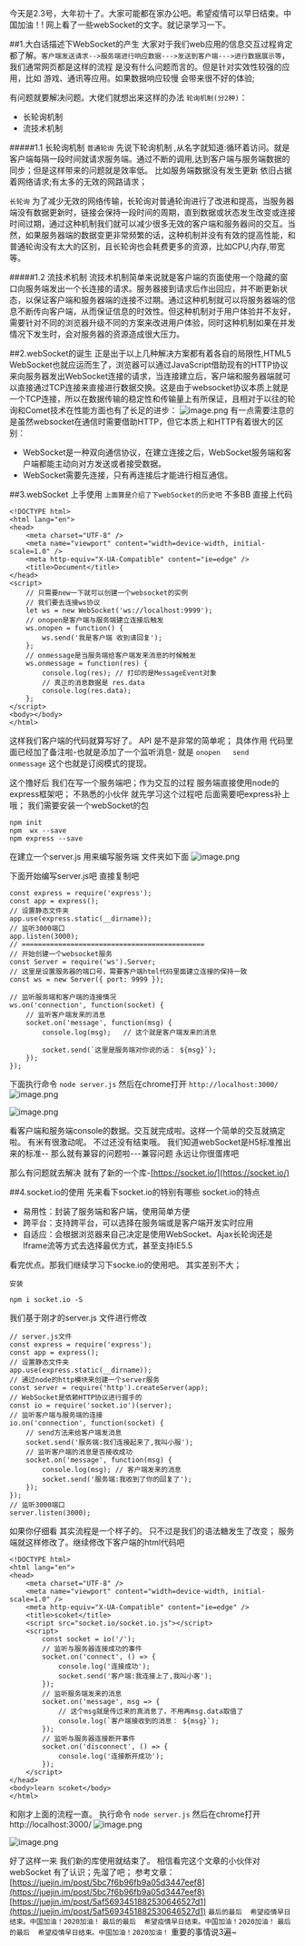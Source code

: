 今天是2.3号，大年初十了。大家可能都在家办公吧。希望疫情可以早日结束。中国加油！!
网上看了一些webSocket的文字。就记录学习一下。
 
##1.大白话描述下WebSocket的产生
大家对于我们web应用的信息交互过程肯定都了解。`客户端发送请求-->服务端进行响应数据--->发送到客户端--->进行数据展示等`，我们通常网页都是这样的流程 是没有什么问题而言的。但是针对实效性较强的应用，比如 游戏、通讯等应用。如果数据响应较慢 会带来很不好的体验;

有问题就要解决问题。大佬们就想出来这样的办法 `轮询机制(分2种)`：
- 长轮询机制
- 流技术机制

#####1.1 长轮询机制
`普通轮询`
先说下轮询机制 ,从名字就知道:循环着访问。就是客户端每隔一段时间就请求服务端。通过不断的调用,达到客户端与服务端数据的同步；但是这样带来的问题就是效率低。 比如服务端数据没有发生更新 依旧占据着网络请求;有太多的无效的网路请求；

`长轮询`
为了减少无效的网络传输，长轮询对普通轮询进行了改进和提高，当服务器端没有数据更新时，链接会保持一段时间的周期，直到数据或状态发生改变或连接时间过期，通过这种机制我们就可以减少很多无效的客户端和服务器间的交互。当然，如果服务器端的数据变更非常频繁的话，这种机制并没有有效的提高性能，和普通轮询没有太大的区别，且长轮询也会耗费更多的资源，比如CPU,内存,带宽等。


#####1.2 流技术机制
流技术机制简单来说就是客户端的页面使用一个隐藏的窗口向服务端发出一个长连接的请求。服务器接到请求后作出回应，并不断更新状态，以保证客户端和服务器端的连接不过期。通过这种机制就可以将服务器端的信息不断传向客户端，从而保证信息的时效性。但这种机制对于用户体验并不友好，需要针对不同的浏览器升级不同的方案来改进用户体验，同时这种机制如果在并发情况下发生时，会对服务器的资源造成很大压力。


##2.webSocket的诞生
正是出于以上几种解决方案都有着各自的局限性,HTML5 WebSocket也就应运而生了，浏览器可以通过JavaScript借助现有的HTTP协议来向服务器发出WebSocket连接的请求，当连接建立后，客户端和服务器端就可以直接通过TCP连接来直接进行数据交换。这是由于websocket协议本质上就是一个TCP连接，所以在数据传输的稳定性和传输量上有所保证，且相对于以往的轮询和Comet技术在性能方面也有了长足的进步：
![image.png](https://upload-images.jianshu.io/upload_images/7078301-7a750cc48d228aaf.png?imageMogr2/auto-orient/strip%7CimageView2/2/w/1240)
有一点需要注意的是虽然websocket在通信时需要借助HTTP，但它本质上和HTTP有着很大的区别：

- WebSocket是一种双向通信协议，在建立连接之后，WebSocket服务端和客户端都能主动向对方发送或者接受数据。
- WebSocket需要先连接，只有再连接后才能进行相互通信。

##3.webSocket 上手使用
`上面算是介绍了下webSocket的历史吧`  不多BB  直接上代码
```
<!DOCTYPE html>
<html lang="en">
<head>
    <meta charset="UTF-8" />
    <meta name="viewport" content="width=device-width, initial-scale=1.0" />
    <meta http-equiv="X-UA-Compatible" content="ie=edge" />
    <title>Document</title>
</head>
<script>
    // 只需要new一下就可以创建一个websocket的实例
    // 我们要去连接ws协议
    let ws = new WebSocket('ws://localhost:9999');
    // onopen是客户端与服务端建立连接后触发
    ws.onopen = function() {
        ws.send('我是客户端 收到请回复');
    };
    // onmessage是当服务端给客户端发来消息的时候触发
    ws.onmessage = function(res) {
        console.log(res); // 打印的是MessageEvent对象
        // 真正的消息数据是 res.data
        console.log(res.data);
    };
</script>
<body></body>
</html>
```
这样我们客户端的代码就算写好了。 API 是不是非常的简单呢；
具体作用 代码里面已经加了备注啦-也就是添加了一个监听消息-
就是 `onopen   send   onmessage` 这个也就是订阅模式的提现。

这个撸好后 我们在写一个服务端吧；作为交互的过程
服务端直接使用node的 express框架吧；
不熟悉的小伙伴 就先学习这个过程吧  后面需要吧express补上哦；
我们需要安装一个webSocket的包
```
npm init
npm  wx --save
npm express --save
```
在建立一个server.js 用来编写服务端
文件夹如下面
![image.png](https://upload-images.jianshu.io/upload_images/7078301-68db63aed3eebf21.png?imageMogr2/auto-orient/strip%7CimageView2/2/w/1240)

下面开始编写server.js吧  直接复制吧
```
const express = require('express');
const app = express();
// 设置静态文件夹
app.use(express.static(__dirname));
// 监听3000端口
app.listen(3000);
// =============================================
// 开始创建一个websocket服务
const Server = require('ws').Server;
// 这里是设置服务器的端口号，需要客户端html代码里面建立连接的保持一致
const ws = new Server({ port: 9999 });

// 监听服务端和客户端的连接情况
ws.on('connection', function(socket) {
    // 监听客户端发来的消息
    socket.on('message', function(msg) {
        console.log(msg);   // 这个就是客户端发来的消息
        
        socket.send(`这里是服务端对你说的话： ${msg}`);
    });
});
```

下面执行命令 `node server.js`  然后在chrome打开 `http://localhost:3000/`
![image.png](https://upload-images.jianshu.io/upload_images/7078301-2f40502a17315352.png?imageMogr2/auto-orient/strip%7CimageView2/2/w/1240)

![image.png](https://upload-images.jianshu.io/upload_images/7078301-214d5f16574f10bf.png?imageMogr2/auto-orient/strip%7CimageView2/2/w/1240)

看客户端和服务端console的数据。交互就完成啦。这样一个简单的交互就搞定啦。 有米有很激动呢。
不过还没有结束哦。 我们知道webSocket是H5标准推出来的标准--
那么就有兼容的问题啦---兼容问题 永远让你很蛋疼吧

那么有问题就去解决  就有了新的一个库-[https://socket.io/](https://socket.io/)

##4.socket.io的使用
先来看下socket.io的特别有哪些
socket.io的特点
- 易用性：封装了服务端和客户端，使用简单方便
- 跨平台：支持跨平台，可以选择在服务端或是客户端开发实时应用
- 自适应：会根据浏览器来自己决定是使用WebSocket、Ajax长轮询还是Iframe流等方式去选择最优方式，甚至支持IE5.5

看完优点。那我们继续学习下socke.io的使用吧。 其实差别不大；

`安装`
```
npm i socket.io -S
```

我们基于刚才的server.js 文件进行修改
```
// server.js文件
const express = require('express');
const app = express();
// 设置静态文件夹
app.use(express.static(__dirname));
// 通过node的http模块来创建一个server服务
const server = require('http').createServer(app);
// WebSocket是依赖HTTP协议进行握手的
const io = require('socket.io')(server);
// 监听客户端与服务端的连接
io.on('connection', function(socket) {
    // send方法来给客户端发消息
    socket.send('服务端:我们连接起来了,我叫小服');
    // 监听客户端的消息是否接收成功
    socket.on('message', function(msg) {
        console.log(msg); // 客户端发来的消息
        socket.send('服务端:我收到了你的回复了');
    });
});
// 监听3000端口
server.listen(3000);
```

如果你仔细看 其实流程是一个样子的。 只不过是我们的语法糖发生了改变；
服务端就这样修改了。继续修改下客户端的html代码吧
```
<!DOCTYPE html>
<html lang="en">
<head>
    <meta charset="UTF-8" />
    <meta name="viewport" content="width=device-width, initial-scale=1.0" />
    <meta http-equiv="X-UA-Compatible" content="ie=edge" />
    <title>scoket</title>
    <script src="socket.io/socket.io.js"></script>
    <script>
        const socket = io('/');
        // 监听与服务器连接成功的事件
        socket.on('connect', () => {
            console.log('连接成功');
            socket.send('客户端:我连接上了,我叫小客');
        });
        // 监听服务端发来的消息
        socket.on('message', msg => {
            // 这个msg就是传过来的真消息了，不用再msg.data取值了
            console.log(`客户端接收到的消息： ${msg}`);
        });
        // 监听与服务器连接断开事件
        socket.on('disconnect', () => {
            console.log('连接断开成功');
        });
    </script>
</head>
<body>learn scoket</body>
</html>
```

和刚才上面的流程一直。
执行命令 `node server.js` 然后在chrome打开 http://localhost:3000/
![image.png](https://upload-images.jianshu.io/upload_images/7078301-a3a483ff9e94d8cd.png?imageMogr2/auto-orient/strip%7CimageView2/2/w/1240)


![image.png](https://upload-images.jianshu.io/upload_images/7078301-26e3e2889ad5f692.png?imageMogr2/auto-orient/strip%7CimageView2/2/w/1240)


好了这样一来 我们新的库使用就结束了。 相信看完这个文章的小伙伴对webSocket 有了认识；先溜了吧；
参考文章：
[https://juejin.im/post/5bc7f6b96fb9a05d3447eef8](https://juejin.im/post/5bc7f6b96fb9a05d3447eef8)
[https://juejin.im/post/5af5693451882530646527d1](https://juejin.im/post/5af5693451882530646527d1)
`最后的最后  希望疫情早日结束。中国加油！2020加油！`
`最后的最后  希望疫情早日结束。中国加油！2020加油！`
`最后的最后  希望疫情早日结束。中国加油！2020加油！`
重要的事情说3遍~






















